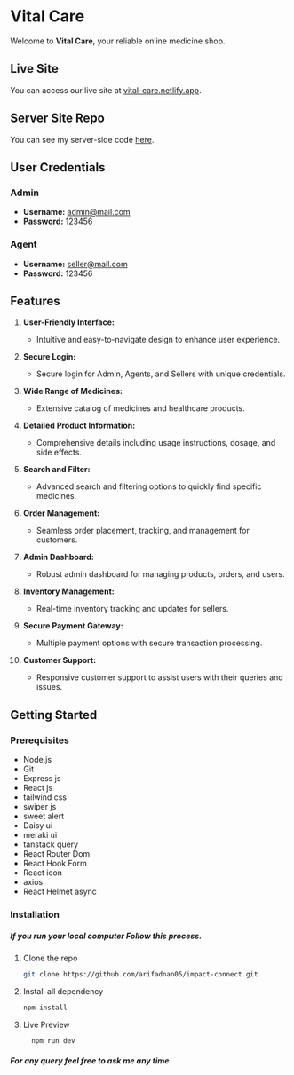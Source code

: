 # Vital Care

Welcome to **Vital Care**, your reliable online medicine shop.

## Live Site
You can access our live site at [vital-care.netlify.app](https://vital-care.netlify.app).
## Server Site Repo
You can see my server-side code [here](https://github.com/arifadnan05/vital-care-server).
## User Credentials

### Admin
- **Username:** admin@mail.com
- **Password:** 123456

### Agent
- **Username:** seller@mail.com
- **Password:** 123456

## Features

1. **User-Friendly Interface:**
   - Intuitive and easy-to-navigate design to enhance user experience.
   
2. **Secure Login:**
   - Secure login for Admin, Agents, and Sellers with unique credentials.

3. **Wide Range of Medicines:**
   - Extensive catalog of medicines and healthcare products.

4. **Detailed Product Information:**
   - Comprehensive details including usage instructions, dosage, and side effects.

5. **Search and Filter:**
   - Advanced search and filtering options to quickly find specific medicines.

6. **Order Management:**
   - Seamless order placement, tracking, and management for customers.

7. **Admin Dashboard:**
   - Robust admin dashboard for managing products, orders, and users.

8. **Inventory Management:**
   - Real-time inventory tracking and updates for sellers.

9. **Secure Payment Gateway:**
   - Multiple payment options with secure transaction processing.

10. **Customer Support:**
    - Responsive customer support to assist users with their queries and issues.

## Getting Started

### Prerequisites
- Node.js
- Git
- Express js
- React js
- tailwind css
- swiper js
- sweet alert
- Daisy ui
- meraki ui
- tanstack query
- React Router Dom
- React Hook Form
- React icon
- axios
- React Helmet async

### Installation
##### If you run your local computer Follow this process.
1. Clone the repo
   ```sh
   git clone https://github.com/arifadnan05/impact-connect.git
2. Install all dependency
   ```sh
   npm install
4. Live Preview
   ```sh
     npm run dev

##### For any query feel free to ask me any time
